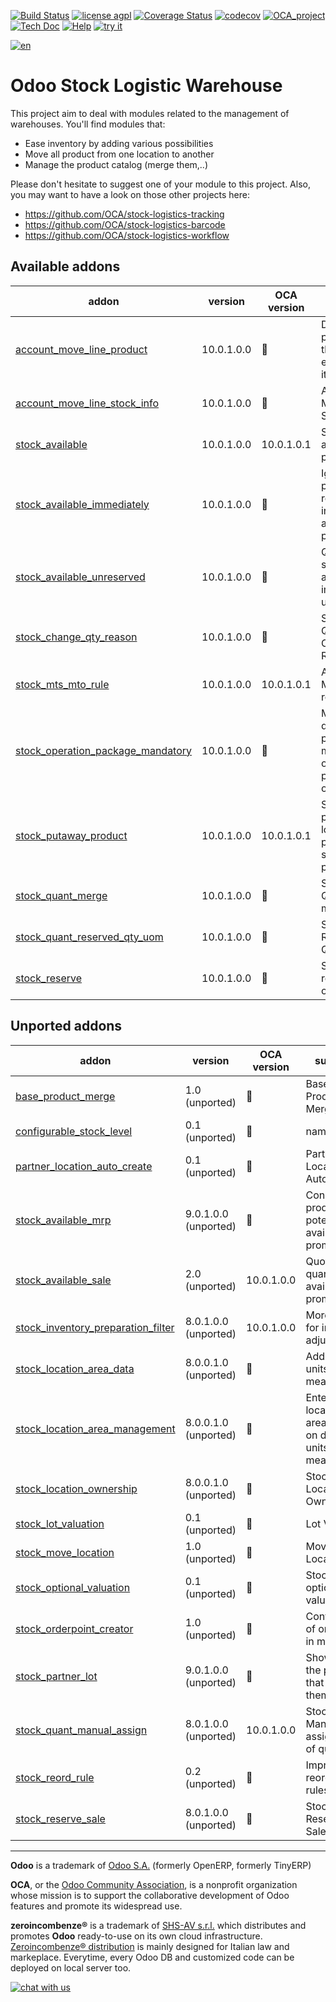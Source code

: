 [![Build Status](https://travis-ci.org/zeroincombenze/stock-logistics-warehouse.svg?branch=10.0)](https://travis-ci.org/zeroincombenze/stock-logistics-warehouse)
[![license agpl](https://img.shields.io/badge/licence-AGPL--3-blue.svg)](http://www.gnu.org/licenses/agpl-3.0.html)
[![Coverage Status](https://coveralls.io/repos/github/zeroincombenze/stock-logistics-warehouse/badge.svg?branch=10.0)](https://coveralls.io/github/zeroincombenze/stock-logistics-warehouse?branch=10.0)
[![codecov](https://codecov.io/gh/zeroincombenze/stock-logistics-warehouse/branch/10.0/graph/badge.svg)](https://codecov.io/gh/zeroincombenze/stock-logistics-warehouse/branch/10.0)
[![OCA_project](http://www.zeroincombenze.it/wp-content/uploads/ci-ct/prd/button-oca-10.svg)](https://github.com/OCA/stock-logistics-warehouse/tree/10.0)
[![Tech Doc](http://www.zeroincombenze.it/wp-content/uploads/ci-ct/prd/button-docs-10.svg)](http://wiki.zeroincombenze.org/en/Odoo/10.0/dev)
[![Help](http://www.zeroincombenze.it/wp-content/uploads/ci-ct/prd/button-help-10.svg)](http://wiki.zeroincombenze.org/en/Odoo/10.0/man/LO)
[![try it](http://www.zeroincombenze.it/wp-content/uploads/ci-ct/prd/button-try-it-10.svg)](http://erp10.zeroincombenze.it)














































[![en](http://www.shs-av.com/wp-content/en_US.png)](http://wiki.zeroincombenze.org/it/Odoo/7.0/man)

Odoo Stock Logistic Warehouse
=============================


This project aim to deal with modules related to the management of warehouses. You'll find modules that:

 - Ease inventory by adding various possibilities
 - Move all product from one location to another
 - Manage the product catalog (merge them,..)

Please don't hesitate to suggest one of your module to this project. Also, you may want to have a look on those other projects here:

 - https://github.com/OCA/stock-logistics-tracking
 - https://github.com/OCA/stock-logistics-barcode
 - https://github.com/OCA/stock-logistics-workflow

[//]: # (addons)


Available addons
----------------
addon | version | OCA version | summary
--- | --- | --- | ---
[account_move_line_product](account_move_line_product/) | 10.0.1.0.0 | :repeat: | Displays the product in the journal entries and items
[account_move_line_stock_info](account_move_line_stock_info/) | 10.0.1.0.0 | :repeat: | Account Move Line Stock Move
[stock_available](stock_available/) | 10.0.1.0.0 | 10.0.1.0.1 | Stock available to promise
[stock_available_immediately](stock_available_immediately/) | 10.0.1.0.0 | :repeat: | Ignore planned receptions in quantity available to promise
[stock_available_unreserved](stock_available_unreserved/) | 10.0.1.0.0 | :repeat: | Quantity of stock available for immediate use
[stock_change_qty_reason](stock_change_qty_reason/) | 10.0.1.0.0 | :repeat: | Stock Quantity Change Reason
[stock_mts_mto_rule](stock_mts_mto_rule/) | 10.0.1.0.0 | 10.0.1.0.1 | Add a MTS+MTO route
[stock_operation_package_mandatory](stock_operation_package_mandatory/) | 10.0.1.0.0 | :repeat: | Makes destination package mandatory on stock pack operations
[stock_putaway_product](stock_putaway_product/) | 10.0.1.0.0 | 10.0.1.0.1 | Set a product location and put-away strategy per product
[stock_quant_merge](stock_quant_merge/) | 10.0.1.0.0 | :repeat: | Stock - Quant merge
[stock_quant_reserved_qty_uom](stock_quant_reserved_qty_uom/) | 10.0.1.0.0 | :repeat: | Stock Quant Reserved Qty UoM
[stock_reserve](stock_reserve/) | 10.0.1.0.0 | :repeat: | Stock reservations on products


Unported addons
---------------
addon | version | OCA version | summary
--- | --- | --- | ---
[base_product_merge](base_product_merge/) | 1.0 (unported) | :repeat: | Base Products Merge
[configurable_stock_level](configurable_stock_level/) | 0.1 (unported) | :repeat: | name
[partner_location_auto_create](partner_location_auto_create/) | 0.1 (unported) | :repeat: | Partner Location Auto Create
[stock_available_mrp](stock_available_mrp/) | 9.0.1.0.0 (unported) | :repeat: | Consider the production potential is available to promise
[stock_available_sale](stock_available_sale/) | 2.0 (unported) | 10.0.1.0.0 | Quotations in quantity available to promise
[stock_inventory_preparation_filter](stock_inventory_preparation_filter/) | 8.0.1.0.0 (unported) | 10.0.1.0.0 | More filters for inventory adjustments
[stock_location_area_data](stock_location_area_data/) | 8.0.0.1.0 (unported) | :repeat: | Add surface units of measure
[stock_location_area_management](stock_location_area_management/) | 8.0.0.1.0 (unported) | :repeat: | Enter a location's area based on different units of measure
[stock_location_ownership](stock_location_ownership/) | 8.0.0.1.0 (unported) | :repeat: | Stock Location Ownership
[stock_lot_valuation](stock_lot_valuation/) | 0.1 (unported) | :repeat: | Lot Valuation
[stock_move_location](stock_move_location/) | 1.0 (unported) | :repeat: | Move Stock Location
[stock_optional_valuation](stock_optional_valuation/) | 0.1 (unported) | :repeat: | Stock optional valuation
[stock_orderpoint_creator](stock_orderpoint_creator/) | 1.0 (unported) | :repeat: | Configuration of order point in mass
[stock_partner_lot](stock_partner_lot/) | 9.0.1.0.0 (unported) | :repeat: | Show lots on the partners that own them
[stock_quant_manual_assign](stock_quant_manual_assign/) | 8.0.1.0.0 (unported) | 10.0.1.0.0 | Stock - Manual assignment of quants
[stock_reord_rule](stock_reord_rule/) | 0.2 (unported) | :repeat: | Improved reordering rules
[stock_reserve_sale](stock_reserve_sale/) | 8.0.1.0.0 (unported) | :repeat: | Stock Reserve Sales

[//]: # (end addons)

[//]: # (copyright)

----

**Odoo** is a trademark of [Odoo S.A.](https://www.odoo.com/) (formerly OpenERP, formerly TinyERP)

**OCA**, or the [Odoo Community Association](http://odoo-community.org/), is a nonprofit organization whose
mission is to support the collaborative development of Odoo features and
promote its widespread use.

**zeroincombenze®** is a trademark of [SHS-AV s.r.l.](http://www.shs-av.com/)
which distributes and promotes **Odoo** ready-to-use on its own cloud infrastructure.
[Zeroincombenze® distribution](http://wiki.zeroincombenze.org/en/Odoo)
is mainly designed for Italian law and markeplace.
Everytime, every Odoo DB and customized code can be deployed on local server too.

[//]: # (end copyright)

[![chat with us](https://www.shs-av.com/wp-content/chat_with_us.gif)](https://tawk.to/85d4f6e06e68dd4e358797643fe5ee67540e408b)

